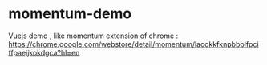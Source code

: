 # momentum-demo
Vuejs demo , like momentum extension of chrome : https://chrome.google.com/webstore/detail/momentum/laookkfknpbbblfpciffpaejjkokdgca?hl=en
